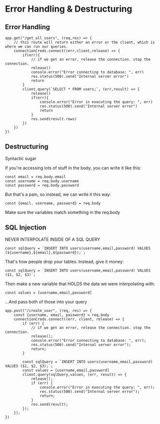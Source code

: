 # Error Handling & Destructuring 

## Error Handling

```
app.get("/get_all_users", (req,res) => {
    // this route will return either an error or the client, which is where we can run our queries. 
    connectionCreds.connect((err,client,release) => {
        if(err){
            // if we get an error, release the connection. stop the connection.
            release()
            console.error("Error connecting to database: ", err)
            res.status(500).send("Internal server error")
            return
        }
        client.query(`SELECT * FROM users;`, (err,result) => {
            release()
            if(err){
                console.error("Error in executing the query: ", err)
                res.status(500).send("Internal server error")
                return
            }
            res.send(result.rows)
        })
    })
})
```

## Destructuring 
Syntactic sugar

If you're accessing lots of stuff in the body, you can write it like this: 

```
const email = req.body.email
const username = req.body.username
const password = req.body.password
```

But that's a pain, so instead, we can write it this way: 

    const {email, username, password} = req.body

Make sure the variables match something in the req.body

## SQL Injection
NEVER INTERPOLATE INSIDE OF A SQL QUERY

    const sqlQuery = `INSERT INTO users(username,email,password) VALUES (${username},${email},${password});`;

That's how people drop your tables. Instead, give it money: 

    const sqlQuery = `INSERT INTO users(username,email,password) VALUES ($1, $2, $3)`;

Then make a new variable that HOLDS the data we were interpolating with: 

    const values = [username,email,password]

...And pass both of those into your query

    app.post("/create_user", (req, res) => {
        const {username, email, password} = req.body
        connectionCreds.connect((err, client, release) => {
            if (err) {
                // if we get an error, release the connection. stop the connection.
                release();
                console.error("Error connecting to database: ", err);
                res.status(500).send("Internal server error");
                return;
            }

            const sqlQuery = `INSERT INTO users(username,email,password) VALUES ($1, $2, $3);`;
            const values = [username,email,password]
            client.query(sqlQuery,values, (err, result) => {
                release();
                if (err) {
                    console.error("Error in executing the query: ", err);
                    res.status(500).send("Internal server error");
                    return;
                }
                res.send(result);
            });
        });
    })